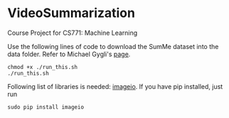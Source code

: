 # VideoSummarization
Course Project for CS771: Machine Learning

Use the following lines of code to download the SumMe dataset into the data folder. Refer to Michael Gygli's [page](https://people.ee.ethz.ch/~gyglim/vsum/).

```
chmod +x ./run_this.sh
./run_this.sh
```

Following list of libraries is needed: [imageio](https://imageio.github.io/). If you have pip installed, just run
```
sudo pip install imageio
```

